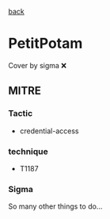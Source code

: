 [back](../index.md)
# PetitPotam
Cover by sigma :x: 

## MITRE
### Tactic
  - credential-access

### technique
  - T1187

### Sigma

 So many other things to do...